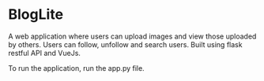 # BlogLite
A web application where users can upload images and view those uploaded by others. Users can follow, unfollow and search users. Built using flask restful API and VueJs.

To run the application, run the app.py file.

